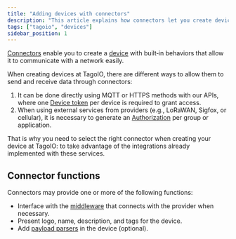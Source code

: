 ```yaml
---
title: "Adding devices with connectors"
description: "This article explains how connectors let you create devices with built-in behaviors to communicate with networks, and describes the available methods for sending and receiving data as well as common connector functions."
tags: ["tagoio", "devices"]
sidebar_position: 1
---
```

[Connectors](/docs/tagoio/payload-parser//connector/connector-overview) enable you to create a [device](/docs/tagoio/devices/) with built‑in behaviors that allow it to communicate with a network easily.  

When creating devices at TagoIO, there are different ways to allow them to send and receive data through connectors:

1. It can be done directly using MQTT or HTTPS methods with our APIs, where one [Device token](/docs/tagoio/devices/device-token) per device is required to grant access.
2. When using external services from providers (e.g., LoRaWAN, Sigfox, or cellular), it is necessary to generate an [Authorization](/docs/tagoio/integrations/general/authorization) per group or application.

That is why you need to select the right connector when creating your device at TagoIO: to take advantage of the integrations already implemented with these services.

## Connector functions

Connectors may provide one or more of the following functions:

- Interface with the [middleware](/docs/tagoio/integrations/general/middleware) that connects with the provider when necessary.
- Present logo, name, description, and tags for the device.
- Add [payload parsers](/docs/tagoio/payload-parser/) in the device (optional).
